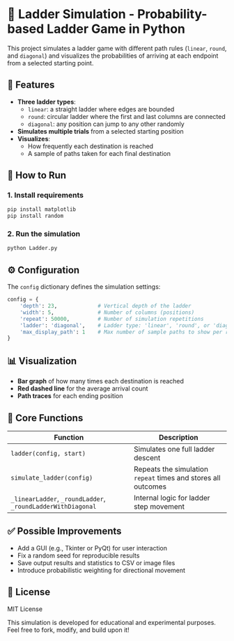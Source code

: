 # 🎲 Ladder Simulation - Probability-based Ladder Game in Python

This project simulates a ladder game with different path rules (`linear`, `round`, and `diagonal`) and visualizes the probabilities of arriving at each endpoint from a selected starting point.

## 📌 Features

- **Three ladder types**:
  - `linear`: a straight ladder where edges are bounded
  - `round`: circular ladder where the first and last columns are connected
  - `diagonal`: any position can jump to any other randomly
- **Simulates multiple trials** from a selected starting position
- **Visualizes**:
  - How frequently each destination is reached
  - A sample of paths taken for each final destination

## 🧪 How to Run

### 1. Install requirements

```bash
pip install matplotlib
pip install random
```

### 2. Run the simulation

```bash
python Ladder.py
```
## ⚙️ Configuration
The ` config ` dictionary defines the simulation settings: 
```python
config = {
    'depth': 23,             # Vertical depth of the ladder
    'width': 5,              # Number of columns (positions)
    'repeat': 50000,         # Number of simulation repetitions
    'ladder': 'diagonal',    # Ladder type: 'linear', 'round', or 'diagonal'
    'max_display_path': 1    # Max number of sample paths to show per result
}
```
## 📊 Visualization
- **Bar graph** of how many times each destination is reached
- **Red dashed line** for the average arrival count
- **Path traces** for each ending position

## 🧠 Core Functions
| Function                                                    | Description                                                   |
| ----------------------------------------------------------- | ------------------------------------------------------------- |
| `ladder(config, start)`                                     | Simulates one full ladder descent                             |
| `simulate_ladder(config)`                                   | Repeats the simulation `repeat` times and stores all outcomes |
| `_linearLadder`, `_roundLadder`, `_roundLadderWithDiagonal` | Internal logic for ladder step movement                       |
## ✅ Possible Improvements
- Add a GUI (e.g., Tkinter or PyQt) for user interaction
- Fix a random seed for reproducible results
- Save output results and statistics to CSV or image files
- Introduce probabilistic weighting for directional movement
## 📄 License
MIT License

This simulation is developed for educational and experimental purposes.
Feel free to fork, modify, and build upon it!
